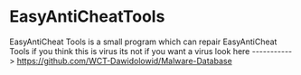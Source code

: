# EasyAntiCheatTools
EasyAntiCheat Tools is a small program which can repair EasyAntiCheat Tools if you think this is virus its not if you want a virus look here -----------> https://github.com/WCT-Dawidolowid/Malware-Database
